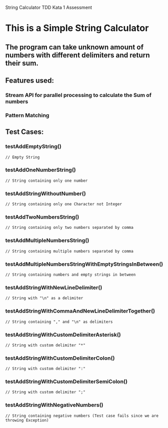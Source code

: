 String Calculator TDD Kata 1 Assessment
 
# This is a Simple String Calculator
 
## The program can take unknown amount of numbers with different delimiters and return their sum.


## Features used:
### Stream API for parallel processing to calculate the Sum of numbers
### Pattern Matching


## Test Cases:

### testAddEmptyString() 
	// Empty String
	
### testAddOneNumberString() 
	// String containing only one number
		
### testAddStringWithoutNumber() 
	// String containing only one Character not Integer

### testAddTwoNumbersString() 
	// String containing only two numbers separated by comma

### testAddMultipleNumbersString() 
	// String containing multiple numbers separated by comma

### testAddMultipleNumbersStringWithEmptyStringsInBetween() 
	// String containing numbers and empty strings in between
	
### testAddStringWithNewLineDelimiter() 
	// String with "\n" as a delimiter
	
### testAddStringWithCommaAndNewLineDelimiterTogether() 
	// String containing "," and "\n" as delimiters
	
### testAddStringWithCustomDelimiterAsterisk() 
	// String with custom delimiter "*"

### testAddStringWithCustomDelimiterColon() 
	// String with custom delimiter ":"
	
### testAddStringWithCustomDelimiterSemiColon() 
	// String with custom delimiter ";"

### testAddStringWithNegativeNumbers() 
	// String containing negative numbers (Test case fails since we are throwing Exception)
